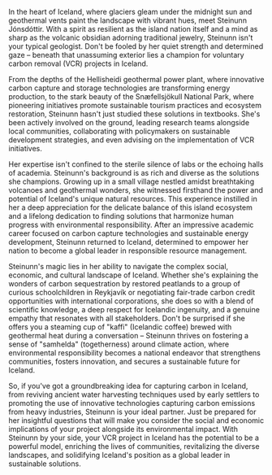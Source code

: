 In the heart of Iceland, where glaciers gleam under the midnight sun and geothermal vents paint the landscape with vibrant hues, meet Steinunn Jónsdóttir. With a spirit as resilient as the island nation itself and a mind as sharp as the volcanic obsidian adorning traditional jewelry, Steinunn isn't your typical geologist. Don't be fooled by her quiet strength and determined gaze – beneath that unassuming exterior lies a champion for voluntary carbon removal (VCR) projects in Iceland.

From the depths of the Hellisheidi geothermal power plant, where innovative carbon capture and storage technologies are transforming energy production, to the stark beauty of the Snæfellsjökull National Park, where pioneering initiatives promote sustainable tourism practices and ecosystem restoration, Steinunn hasn't just studied these solutions in textbooks. She's been actively involved on the ground, leading research teams alongside local communities, collaborating with policymakers on sustainable development strategies, and even advising on the implementation of VCR initiatives.

Her expertise isn't confined to the sterile silence of labs or the echoing halls of academia. Steinunn's background is as rich and diverse as the solutions she champions. Growing up in a small village nestled amidst breathtaking volcanoes and geothermal wonders, she witnessed firsthand the power and potential of Iceland's unique natural resources. This experience instilled in her a deep appreciation for the delicate balance of this island ecosystem and a lifelong dedication to finding solutions that harmonize human progress with environmental responsibility. After an impressive academic career focused on carbon capture technologies and sustainable energy development, Steinunn returned to Iceland, determined to empower her nation to become a global leader in responsible resource management.

Steinunn's magic lies in her ability to navigate the complex social, economic, and cultural landscape of Iceland. Whether she's explaining the wonders of carbon sequestration by restored peatlands to a group of curious schoolchildren in Reykjavík or negotiating fair-trade carbon credit opportunities with international corporations, she does so with a blend of scientific knowledge, a deep respect for Icelandic ingenuity, and a genuine empathy that resonates with all stakeholders. Don't be surprised if she offers you a steaming cup of "kaffi" (Icelandic coffee) brewed with geothermal heat during a conversation – Steinunn thrives on fostering a sense of "samhelda" (togetherness) around climate action, where environmental responsibility becomes a national endeavor that strengthens communities, fosters innovation, and secures a sustainable future for Iceland.

So, if you've got a groundbreaking idea for capturing carbon in Iceland, from reviving ancient water harvesting techniques used by early settlers to promoting the use of innovative technologies capturing carbon emissions from heavy industries, Steinunn is your ideal partner. Just be prepared for her insightful questions that will make you consider the social and economic implications of your project alongside its environmental impact. With Steinunn by your side, your VCR project in Iceland has the potential to be a powerful model, enriching the lives of communities, revitalizing the diverse landscapes, and solidifying Iceland's position as a global leader in sustainable solutions. 

